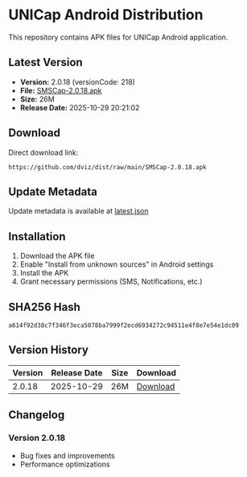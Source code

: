 # UNICap Android Distribution

This repository contains APK files for UNICap Android application.

## Latest Version

- **Version:** 2.0.18 (versionCode: 218)
- **File:** [SMSCap-2.0.18.apk](SMSCap-2.0.18.apk)
- **Size:** 26M
- **Release Date:** 2025-10-29 20:21:02

## Download

Direct download link:
```
https://github.com/dviz/dist/raw/main/SMSCap-2.0.18.apk
```

## Update Metadata

Update metadata is available at [latest.json](latest.json)

## Installation

1. Download the APK file
2. Enable "Install from unknown sources" in Android settings
3. Install the APK
4. Grant necessary permissions (SMS, Notifications, etc.)

## SHA256 Hash

```
a614f92d38c7f346f3eca5078ba7999f2ecd6934272c94511e4f8e7e54e1dc09
```

## Version History

| Version | Release Date | Size | Download |
|---------|--------------|------|----------|
| 2.0.18 | 2025-10-29 | 26M | [Download](SMSCap-2.0.18.apk) |

## Changelog

### Version 2.0.18
- Bug fixes and improvements
- Performance optimizations
